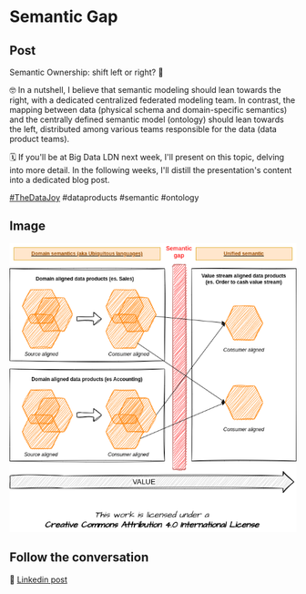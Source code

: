 # Semantic Gap

## Post
Semantic Ownership: shift left or right? 🤔 

🤓 In a nutshell, I believe that semantic modeling should lean towards the right, with a dedicated centralized federated modeling team. In contrast, the mapping between data (physical schema and domain-specific semantics) and the centrally defined semantic model (ontology) should lean towards the left, distributed among various teams responsible for the data (data product teams).

🗓 If you'll be at Big Data LDN next week, I'll present on this topic, delving into more detail. In the following weeks, I'll distill the presentation's content into a dedicated blog post. 

[#TheDataJoy](https://www.linkedin.com/feed/hashtag/?keywords=thedatajoy) #dataproducts #semantic #ontology 

## Image

![001-semantic-gap.png](/images/001-semantic-gap.png "Semantic Gap")

## Follow the conversation

🔵 [Linkedin post](https://www.linkedin.com/posts/andreagioia_thedatajoy-dataproducts-semantic-activity-7108508012373274624-a3R0)

